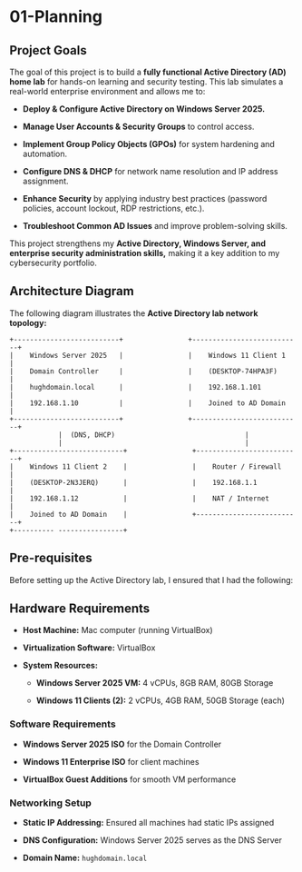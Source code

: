 # 01-Planning

## Project Goals
The goal of this project is to build a **fully functional Active Directory (AD) home lab** for hands-on learning and security testing. This lab simulates a real-world enterprise environment and allows me to:

* **Deploy & Configure Active Directory on Windows Server 2025.**

* **Manage User Accounts & Security Groups** to control access.

* **Implement Group Policy Objects (GPOs)** for system hardening and automation.

* **Configure DNS & DHCP** for network name resolution and IP address assignment.

* **Enhance Security** by applying industry best practices (password policies, account lockout, RDP restrictions, etc.).

* **Troubleshoot Common AD Issues** and improve problem-solving skills.

This project strengthens my **Active Directory, Windows Server, and enterprise security administration skills,** making it a key addition to my cybersecurity portfolio.

## Architecture Diagram
The following diagram illustrates the **Active Directory lab network topology:**

```pgsql
+--------------------------+                +---------------------------+
|    Windows Server 2025   |                |    Windows 11 Client 1    |
|    Domain Controller     |                |    (DESKTOP-74HPA3F)      |
|    hughdomain.local      |                |    192.168.1.101          |
|    192.168.1.10          |                |    Joined to AD Domain    |
+--------------------------+                +---------------------------+
            |  (DNS, DHCP)                                |
            |                                             |
+---------------------------+                +--------------------------+
|    Windows 11 Client 2    |                |    Router / Firewall     |
|    (DESKTOP-2N3JERQ)      |                |    192.168.1.1           |
|    192.168.1.12           |                |    NAT / Internet        |
|    Joined to AD Domain    |                +--------------------------+
+---------- ----------------+
```
## Pre-requisites
Before setting up the Active Directory lab, I ensured that I had the following:

## Hardware Requirements
* **Host Machine:** Mac computer (running VirtualBox)

* **Virtualization Software:** VirtualBox

* **System Resources:**

   * __Windows Server 2025 VM:__ 4 vCPUs, 8GB RAM, 80GB Storage

   * __Windows 11 Clients (2):__ 2 vCPUs, 4GB RAM, 50GB Storage (each)

### Software Requirements
* **Windows Server 2025 ISO** for the Domain Controller

* **Windows 11 Enterprise ISO** for client machines

* **VirtualBox Guest Additions** for smooth VM performance

### Networking Setup
* **Static IP Addressing:** Ensured all machines had static IPs assigned

* **DNS Configuration:** Windows Server 2025 serves as the DNS Server

* **Domain Name:** `hughdomain.local`
